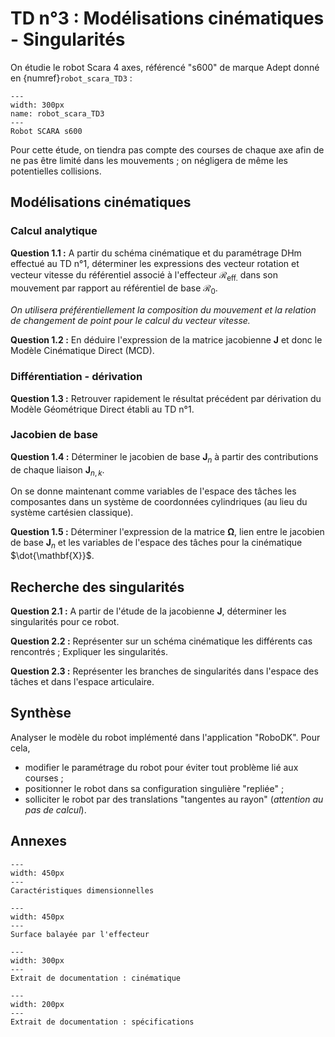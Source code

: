# TD n°3 : Modélisations cinématiques - Singularités

On étudie le robot Scara 4 axes, référencé "s600" de marque Adept donné en {numref}`robot_scara_TD3` :

```{figure} img/TD3/photo_SCARA.png
---
width: 300px
name: robot_scara_TD3
--- 
Robot SCARA s600
```

Pour cette étude, on tiendra pas compte des courses de chaque axe afin de ne pas être limité dans les mouvements ; on négligera de même les potentielles collisions.

## Modélisations cinématiques

### Calcul analytique

**Question 1.1 :** A partir du schéma cinématique et du paramétrage DHm effectué au TD n°1, déterminer les expressions des vecteur rotation et vecteur vitesse du référentiel associé à l'effecteur $\mathcal{R}_{\text{eff.}}$ dans son mouvement par rapport au référentiel de base $\mathcal{R}_0$.

*On utilisera préférentiellement la composition du mouvement et la relation de changement de point pour le calcul du vecteur vitesse.*

**Question 1.2 :** En déduire l'expression de la matrice jacobienne $\mathbf{J}$ et donc le Modèle Cinématique Direct (MCD).

### Différentiation - dérivation

**Question 1.3 :** Retrouver rapidement le résultat précédent par dérivation du Modèle Géométrique Direct établi au TD n°1.

### Jacobien de base

**Question 1.4 :** Déterminer le jacobien de base $\mathbf{J}_n$ à partir des contributions de chaque liaison $\mathbf{J}_{n,k}$.

On se donne maintenant comme variables de l'espace des tâches les composantes dans un système de coordonnées cylindriques (au lieu du système cartésien classique).

**Question 1.5 :** Déterminer l'expression de la matrice $\mathbf{\Omega}$, lien entre le jacobien de base $\mathbf{J}_n$ et les variables de l'espace des tâches pour la cinématique $\dot{\mathbf{X}}$.

## Recherche des singularités

**Question 2.1 :** A partir de l'étude de la jacobienne $\mathbf{J}$, déterminer les singularités pour ce robot.

**Question 2.2 :** Représenter sur un schéma cinématique les différents cas rencontrés ; Expliquer les singularités.

**Question 2.3 :** Représenter les branches de singularités dans l'espace des tâches et dans l'espace articulaire.

## Synthèse

Analyser le modèle du robot implémenté dans l'application "RoboDK". Pour cela, 

- modifier le paramétrage du robot pour éviter tout problème lié aux courses ;
- positionner le robot dans sa configuration singulière "repliée" ;
- solliciter le robot par des translations "tangentes au rayon" (*attention au pas de calcul*).

## Annexes

```{figure} img/TD1/vue_cote.png
---
width: 450px
--- 
Caractéristiques dimensionnelles
```

```{figure} img/TD1/volume.png
---
width: 450px
--- 
Surface balayée par l'effecteur
```

```{figure} img/TD1/cinematique.png
---
width: 300px
--- 
Extrait de documentation : cinématique
```

```{figure} img/TD1/specifications.png
---
width: 200px
--- 
Extrait de documentation : spécifications
```
 